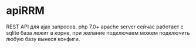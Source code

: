 # apiRRM

REST API для ajax запросов.
php 7.0+
apache server
сейчас работает с sqlite база лежит в корне, при желание подключаем можем подключить любую базу вынеся конфиги.
